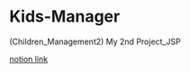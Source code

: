 # Kids-Manager 
(Children_Management2)
My 2nd Project_JSP

[notion link](https://zenzn-k.notion.site/JSP-2-7472a225a3f14b1cb287ffec33c446a4)
